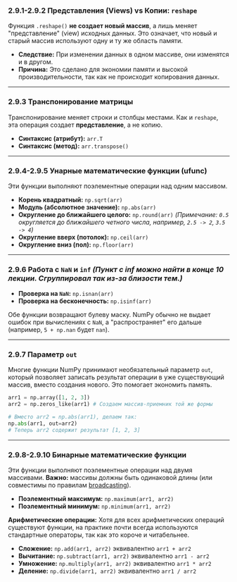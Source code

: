### 2.9.1-2.9.2 Представления (Views) vs Копии: `reshape`

Функция `.reshape()` **не создает новый массив**, а лишь меняет "представление" (view) исходных данных. Это означает, что новый и старый массив используют одну и ту же область памяти.

*   **Следствие:** При изменении данных в одном массиве, они изменятся и в другом.
*   **Причина:** Это сделано для экономии памяти и высокой производительности, так как не происходит копирования данных.

---

### 2.9.3 Транспонирование матрицы

Транспонирование меняет строки и столбцы местами. Как и `reshape`, эта операция создает **представление**, а не копию.

*   **Синтаксис (атрибут):** `arr.T`
*   **Синтаксис (метод):** `arr.transpose()`

---

### 2.9.4-2.9.5 Унарные математические функции (ufunc)

Эти функции выполняют поэлементные операции над одним массивом.

*   **Корень квадратный:** `np.sqrt(arr)`
*   **Модуль (абсолютное значение):** `np.abs(arr)`
*   **Округление до ближайшего целого:** `np.round(arr)`
    *(Примечание: `0.5` округляется до ближайшего четного числа, например, `2.5 -> 2`, `3.5 -> 4`)*
*   **Округление вверх (потолок):** `np.ceil(arr)`
*   **Округление вниз (пол):** `np.floor(arr)`

---

### 2.9.6 Работа с `NaN` и `inf` *(Пункт с inf можно найти в конце 10 лекции. Сгруппировал так из-за близости тем.)*

*   **Проверка на `NaN`:** `np.isnan(arr)`
*   **Проверка на бесконечность:** `np.isinf(arr)`

Обе функции возвращают булеву маску. NumPy обычно не выдает ошибок при вычислениях с `NaN`, а "распространяет" его дальше (например, `5 + np.nan` будет `nan`).

---

### 2.9.7 Параметр `out`

Многие функции NumPy принимают необязательный параметр `out`, который позволяет записать результат операции в уже существующий массив, вместо создания нового. Это помогает экономить память.

```python
arr1 = np.array([1, 2, 3])
arr2 = np.zeros_like(arr1) # Создаем массив-приемник той же формы

# Вместо arr2 = np.abs(arr1), делаем так:
np.abs(arr1, out=arr2) 
# Теперь arr2 содержит результат [1, 2, 3]
```

---

### 2.9.8-2.9.10 Бинарные математические функции

Эти функции выполняют поэлементные операции над двумя массивами. **Важно:** массивы должны быть одинаковой длины (или совместимы по правилам [broadcasting](https://numpy.org/doc/stable/user/basics.broadcasting.html)).

*   **Поэлементный максимум:** `np.maximum(arr1, arr2)`
*   **Поэлементный минимум:** `np.minimum(arr1, arr2)`

**Арифметические операции:**
Хотя для всех арифметических операций существуют функции, на практике почти всегда используются стандартные операторы, так как это короче и читабельнее.

*   **Сложение:** `np.add(arr1, arr2)` эквивалентно `arr1 + arr2`
*   **Вычитание:** `np.subtract(arr1, arr2)` эквивалентно `arr1 - arr2`
*   **Умножение:** `np.multiply(arr1, arr2)` эквивалентно `arr1 * arr2`
*   **Деление:** `np.divide(arr1, arr2)` эквивалентно `arr1 / arr2`
